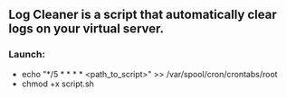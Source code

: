 ## Log Cleaner is a script that automatically clear logs on your virtual server.  
### Launch:  
* echo "*/5 * * * * <path_to_script>" >> /var/spool/cron/crontabs/root  
* chmod +x script.sh  
